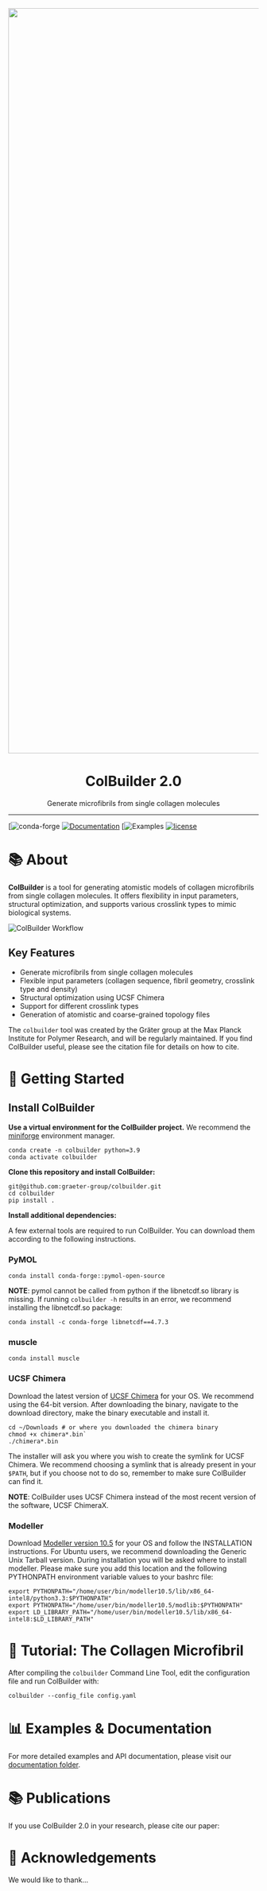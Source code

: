 <img src="https://github.com/user-attachments/assets/ea9609dc-9b11-4335-8d9d-a4d1bc9298cb" width="1500">

<div align="center">
    <h1>ColBuilder 2.0</h1>
    <p>Generate microfibrils from single collagen molecules</p>
</div>

---

[![conda-forge]()
[![Documentation](https://img.shields.io/badge/docs-latest-brightgreen.svg)](https://github.com/graeter-group/colbuilder/tree/main/docs)
[![Examples](https://github.com/graeter-group/colbuilder/tree/main/examples)
[![license](https://img.shields.io/badge/License-Apache%202.0-blue.svg)](http://www.apache.org/licenses/LICENSE-2.0)

# 📚 About

**ColBuilder** is a tool for generating atomistic models of collagen microfibrils from single collagen molecules. It offers flexibility in input parameters, structural optimization, and supports various crosslink types to mimic biological systems.

![ColBuilder Workflow](https://github.com/user-attachments/assets/ccbdfbdf-a78e-407c-899d-4ecc67f7cd07)

## Key Features

- Generate microfibrils from single collagen molecules
- Flexible input parameters (collagen sequence, fibril geometry, crosslink type and density)
- Structural optimization using UCSF Chimera
- Support for different crosslink types
- Generation of atomistic and coarse-grained topology files

The `colbuilder` tool was created by the Gräter group at the Max Planck Institute for Polymer Research, and will be regularly maintained.
If you find ColBuilder useful, please see the citation file for details on how to cite.

# 🚀 Getting Started

## Install ColBuilder

**Use a virtual environment for the ColBuilder project.** We recommend the [miniforge](https://github.com/conda-forge/miniforge) environment manager.

    conda create -n colbuilder python=3.9
    conda activate colbuilder

**Clone this repository and install ColBuilder:**

    git@github.com:graeter-group/colbuilder.git
    cd colbuilder
    pip install .

**Install additional dependencies:**

A few external tools are required to run ColBuilder. You can download them according to the following instructions.

### PyMOL

    conda install conda-forge::pymol-open-source

**NOTE**: pymol cannot be called from python if the libnetcdf.so library is missing. If running `colbuilder -h` results in an error, we recommend installing the libnetcdf.so package:

    conda install -c conda-forge libnetcdf==4.7.3

### muscle

    conda install muscle

### UCSF Chimera

Download the latest version of [UCSF Chimera](https://www.cgl.ucsf.edu/chimera/download.html) for your OS. We recommend using the 64-bit version. After downloading the binary, navigate to the download directory, make the binary executable and install it. 

    cd ~/Downloads # or where you downloaded the chimera binary
    chmod +x chimera*.bin`
    ./chimera*.bin

The installer will ask you where you wish to create the symlink for UCSF Chimera. We recommend choosing a symlink that is already present in your `$PATH`, but if you choose not to do so, remember to make sure ColBuilder can find it.

**NOTE**: ColBuilder uses UCSF Chimera instead of the most recent version of the software, UCSF ChimeraX. 

### Modeller

Download [Modeller version 10.5](https://salilab.org/modeller/download_installation.html) for your OS and follow the INSTALLATION instructions. For Ubuntu users, we recommend downloading the Generic Unix Tarball version. During installation you will be asked where to install modeller. Please make sure you add this location and the following PYTHONPATH environment variable values to your bashrc file:

    export PYTHONPATH="/home/user/bin/modeller10.5/lib/x86_64-intel8/python3.3:$PYTHONPATH"
    export PYTHONPATH="/home/user/bin/modeller10.5/modlib:$PYTHONPATH"
    export LD_LIBRARY_PATH="/home/user/bin/modeller10.5/lib/x86_64-intel8:$LD_LIBRARY_PATH"

# 📖 Tutorial: The Collagen Microfibril

After compiling the `colbuilder` Command Line Tool, edit the configuration file and run ColBuilder with:

    colbuilder --config_file config.yaml

# 📊 Examples & Documentation

For more detailed examples and API documentation, please visit our [documentation folder](https://github.com/graeter-group/colbuilder/tree/main/docs).

# 📚 Publications

If you use ColBuilder 2.0 in your research, please cite our paper:

# 🙏 Acknowledgements

We would like to thank...
